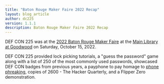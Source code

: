 ```yaml
---
title: "Baton Rouge Maker Faire 2022 Recap"
layout: blog_article
author: dc225
version: 1.1.1
description: Baton Rouge Maker Faire 2022 Recap
---
```


DEF CON 225 was at the [2022 Baton Rouge Maker Faire](https://www.facebook.com/events/597457762010773) at the [Main Library at Goodwood](https://goo.gl/maps/FH7ghGPL78wvbawW8) on Saturday, October 15, 2022.

DEF CON 225 provided lock picking tutorials, a "guess the password" game along with a list of 250 of the most commonly used passwords, showcased DEF CON badges from previous years, a payphone to pay homage to [phone phreaking](https://en.wikipedia.org/wiki/Phreaking), copies of 2600 - The Hacker Quarterly, and a Flipper Zero demonstration.

<a href="/assets/photos/brmakerfaire-2022-1.jpg">
<img src="data:image/gif;base64,R0lGODlhAQABAIAAAAAAAP///yH5BAEAAAAALAAAAAABAAEAAAIBRAA7" data-original="/assets/photos/brmakerfaire-2022-1.jpg" class="lazy img-responsive img-thumbnail" alt="Baton Rouge, Makerfaire, DEF CON 225, Lock picking, phone phreak" width="50%" border="0" /></a>
